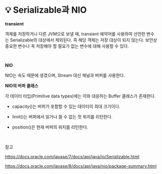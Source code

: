 # 💡 **Serializable과 NIO**


**transient**

객체를 저장하거나 다른 JVM으로 보낼 때, transient 예약어를 사용하여 선언한 변수는
Serializable의 대상에서 제외된다. 즉 해당 객체는 저장 대상이 되지 않는다.
보안상 중요한 변수나 꼭 저장해야 할 필요가 없는 변수에 대해 사용할 수 있다.

<br>

**NIO**

NIO는 속도 때문에 생겼으며, Stream 대신 채널과 버퍼를 사용한다.

**NIO의 버퍼 클래스**

각 데이터 타입(Primitive data types)에는 이와 대응하는 Buffer 클래스가 존재한다.

- capacity()는 버퍼가 포함할 수 있는 데이터의 최대 크기이다.

- limit()는 버퍼에서 읽거나 쓸 수 없는 첫 위치를 리턴한다.

- position()은 현재 버퍼의 위치를 리턴한다.

<br>

참고

https://docs.oracle.com/javase/7/docs/api/java/io/Serializable.html

https://docs.oracle.com/javase/8/docs/api/java/nio/package-summary.html
